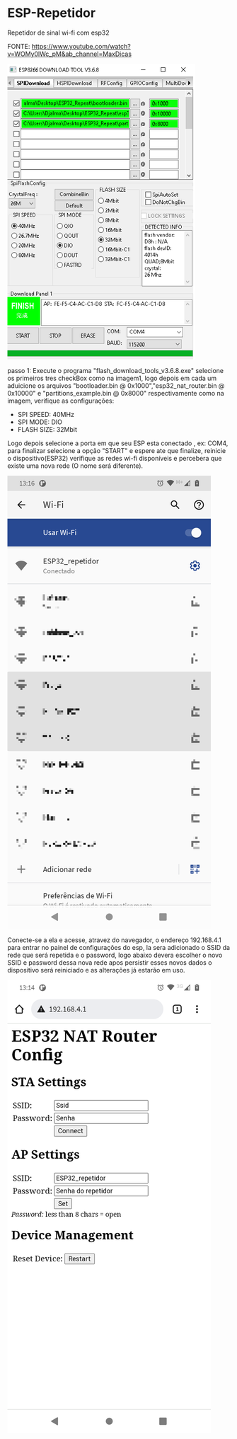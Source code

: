 # ESP-Repetidor
Repetidor de sinal wi-fi com esp32


FONTE: https://www.youtube.com/watch?v=WOMy0lWc_pM&ab_channel=MaxDicas

![Alt text](./Configurações.png?raw=true "Configurações")

passo 1:
Execute o programa "flash_download_tools_v3.6.8.exe"
selecione os primeiros tres checkBox como na imagem1, logo depois em cada um aduicione os arquivos "bootloader.bin @ 0x1000","esp32_nat_router.bin @ 0x10000" e "partitions_example.bin @ 0x8000" respectivamente como na imagem, verifique as configurações:
- SPI SPEED: 40MHz
- SPI MODE: DIO
- FLASH SIZE: 32Mbit

Logo depois selecione a porta em que seu ESP esta conectado , ex: COM4, para finalizar selecione a opção "START" e espere ate que finalize, reinicie o dispositivo(ESP32) verifique as redes wi-fi disponíveis e percebera que existe uma nova rede (O nome será diferente).

![Alt text](./Wi-fi.png?raw=true "Configurações")

Conecte-se a ela e acesse, atravez do navegador, o endereço 192.168.4.1 para entrar no painel de configurações do esp, la sera adicionado o SSID da rede que será repetida e o password, logo abaixo devera escolher o novo SSID e password dessa nova rede apos persistir esses novos dados o dispositivo será reiniciado e as alterações já estarão em uso.

![Alt text](./Acesso.png?raw=true "Configurações")



